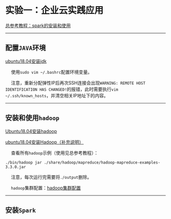 # 实验一：企业云实践应用

[总参考教程：spark的安装和使用](https://www.cnblogs.com/dion-90/articles/9058500.html)

------------------

## 配置`JAVA`环境

[ubuntu18.04安装jdk](https://blog.csdn.net/weixin_38883338/article/details/82079194)

&emsp; 使用`sudo vim ~/.bashrc`配置环境变量。

&emsp; 注意，重新分配弹性IP后再次SSH连接会出现`WARNING: REMOTE HOST IDENTIFICATION HAS CHANGED!`的报错，此时需要执行`vim ~/.ssh/known_hosts`，并清空相关IP地址下的内容。

-------------------

## 安装和使用`hadoop`

[Ubuntu18.04安装hadoop](https://blog.csdn.net/weixin_38883338/article/details/82928809)

[ubuntu18.04安装Hadoop（补充说明）](https://blog.csdn.net/weixin_42001089/article/details/81865101)

&emsp; 查看所有`hadoop`示例（使用见总参考教程）：

```
./bin/hadoop jar ./share/hadoop/mapreduce/hadoop-mapreduce-examples-3.3.0.jar
```

&emsp; 注意，每次运行完需要将`./output`删除。

&emsp; `hadoop`集群配置：[hadoop集群配置](https://medium.com/@jootorres_11979/how-to-set-up-a-hadoop-3-2-1-multi-node-cluster-on-ubuntu-18-04-2-nodes-567ca44a3b12)

------------------

## 安装`Spark`

